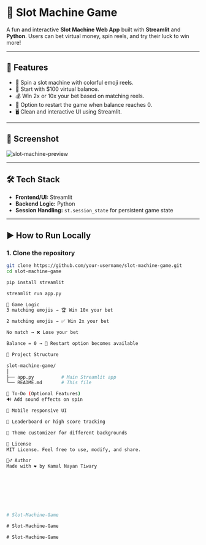 # 🎰 Slot Machine Game

A fun and interactive **Slot Machine Web App** built with **Streamlit** and **Python**. Users can bet virtual money, spin reels, and try their luck to win more!

---

## 🚀 Features

- 🎲 Spin a slot machine with colorful emoji reels.
- 💸 Start with $100 virtual balance.
- 💰 Win 2x or 10x your bet based on matching reels.
- 🔁 Option to restart the game when balance reaches 0.
- 🖥️ Clean and interactive UI using Streamlit.

---

## 📸 Screenshot

![slot-machine-preview](https://i.imgur.com/1u8a2jb.png) <!-- Replace with your own image if hosted -->

---

## 🛠️ Tech Stack

- **Frontend/UI:** Streamlit
- **Backend Logic:** Python
- **Session Handling:** `st.session_state` for persistent game state

---

## ▶️ How to Run Locally

### 1. Clone the repository

```bash
git clone https://github.com/your-username/slot-machine-game.git
cd slot-machine-game

pip install streamlit

streamlit run app.py

🧠 Game Logic
3 matching emojis → 🏆 Win 10x your bet

2 matching emojis → ✅ Win 2x your bet

No match → ❌ Lose your bet

Balance = 0 → 🔄 Restart option becomes available

📂 Project Structure

slot-machine-game/
│
├── app.py          # Main Streamlit app
└── README.md       # This file

📌 To-Do (Optional Features)
🔊 Add sound effects on spin

📱 Mobile responsive UI

🏅 Leaderboard or high score tracking

🎨 Theme customizer for different backgrounds

📄 License
MIT License. Feel free to use, modify, and share.

🙋‍♂️ Author
Made with ❤️ by Kamal Nayan Tiwary








#   S l o t - M a c h i n e - G a m e  
 #   S l o t - M a c h i n e - G a m e  
 #   S l o t - M a c h i n e - G a m e  
 